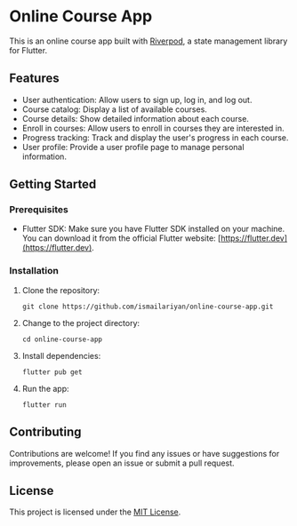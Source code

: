 # Online Course App

This is an online course app built with [Riverpod](https://riverpod.dev/), a state management library for Flutter.

## Features

- User authentication: Allow users to sign up, log in, and log out.
- Course catalog: Display a list of available courses.
- Course details: Show detailed information about each course.
- Enroll in courses: Allow users to enroll in courses they are interested in.
- Progress tracking: Track and display the user's progress in each course.
- User profile: Provide a user profile page to manage personal information.

## Getting Started

### Prerequisites

- Flutter SDK: Make sure you have Flutter SDK installed on your machine. You can download it from the official Flutter website: [https://flutter.dev](https://flutter.dev).

### Installation

1. Clone the repository:

    ```shell
    git clone https://github.com/ismailariyan/online-course-app.git
    ```

2. Change to the project directory:

    ```shell
    cd online-course-app
    ```

3. Install dependencies:

    ```shell
    flutter pub get
    ```

4. Run the app:

    ```shell
    flutter run
    ```

## Contributing

Contributions are welcome! If you find any issues or have suggestions for improvements, please open an issue or submit a pull request.

## License

This project is licensed under the [MIT License](LICENSE).
